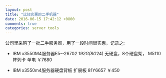 ```yaml
---
layout: post
title: "比较实惠的二手机器"
date: 2016-06-15 17:42:12 +0800
comments: true
categories: server tools
---
```


公司里采购了一批二手服务器，用了一段时间很实惠，记录之:

* IBM x3550M4服务器E5--2670*2 192G(8G*24) 无硬盘，8个硬盘架， M5110阵列卡 单电 ￥7680

* IBM x3550m4服务器硬盘背板 扩展板 81Y6657 ￥450


